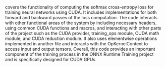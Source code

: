 covers the functionality of computing the softmax cross-entropy loss for training neural networks using CUDA. It includes implementations for both forward and backward passes of the loss computation. The code interacts with other functional areas of the system by including necessary headers, using common CUDA functions and macros, and interacting with other parts of the project such as the CUDA provider, training_ops module, CUDA math module, and CUDA reduction module. It also uses elementwise operations implemented in another file and interacts with the OpKernelContext to access input and output tensors. Overall, this code provides an important component of the training process in the ONNX Runtime Training project and is specifically designed for CUDA GPUs.